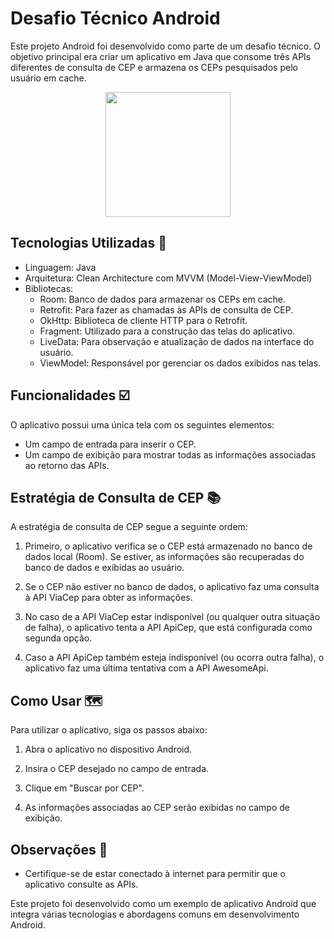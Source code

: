 # Desafio Técnico Android

Este projeto Android foi desenvolvido como parte de um desafio técnico. O objetivo principal era criar um aplicativo em Java que consome três APIs diferentes de consulta de CEP e armazena os CEPs pesquisados pelo usuário em cache. 

<div align="center">
<img src="https://github.com/alini159/maps_project/assets/44498505/42cffe87-c338-4e6b-86af-bcfeb474ac5f" width="200px" />
</div>

## Tecnologias Utilizadas 🚀

- Linguagem: Java
- Arquitetura: Clean Architecture com MVVM (Model-View-ViewModel)
- Bibliotecas:
  - Room: Banco de dados para armazenar os CEPs em cache.
  - Retrofit: Para fazer as chamadas às APIs de consulta de CEP.
  - OkHttp: Biblioteca de cliente HTTP para o Retrofit.
  - Fragment: Utilizado para a construção das telas do aplicativo.
  - LiveData: Para observação e atualização de dados na interface do usuário.
  - ViewModel: Responsável por gerenciar os dados exibidos nas telas.

## Funcionalidades ☑️

O aplicativo possui uma única tela com os seguintes elementos:

- Um campo de entrada para inserir o CEP.
- Um campo de exibição para mostrar todas as informações associadas ao retorno das APIs.

## Estratégia de Consulta de CEP 📚

A estratégia de consulta de CEP segue a seguinte ordem:

1. Primeiro, o aplicativo verifica se o CEP está armazenado no banco de dados local (Room). Se estiver, as informações são recuperadas do banco de dados e exibidas ao usuário.

2. Se o CEP não estiver no banco de dados, o aplicativo faz uma consulta à API ViaCep para obter as informações. 

3. No caso de a API ViaCep estar indisponível (ou qualquer outra situação de falha), o aplicativo tenta a API ApiCep, que está configurada como segunda opção.

4. Caso a API ApiCep também esteja indisponível (ou ocorra outra falha), o aplicativo faz uma última tentativa com a API AwesomeApi.

## Como Usar 🗺️

Para utilizar o aplicativo, siga os passos abaixo:

1. Abra o aplicativo no dispositivo Android.

2. Insira o CEP desejado no campo de entrada.

3. Clique em "Buscar por CEP".

4. As informações associadas ao CEP serão exibidas no campo de exibição.

## Observações 🌱

- Certifique-se de estar conectado à internet para permitir que o aplicativo consulte as APIs.

Este projeto foi desenvolvido como um exemplo de aplicativo Android que integra várias tecnologias e abordagens comuns em desenvolvimento Android.

